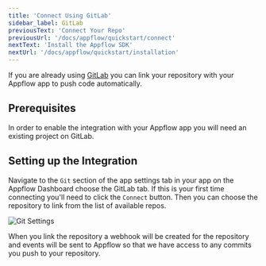 ```yaml
---
title: 'Connect Using GitLab'
sidebar_label: GitLab
previousText: 'Connect Your Repo'
previousUrl: '/docs/appflow/quickstart/connect'
nextText: 'Install the Appflow SDK'
nextUrl: '/docs/appflow/quickstart/installation'
---
```


If you are already using [GitLab](https://gitlab.com/) you can link your repository with your Appflow app to push code automatically.

## Prerequisites
In order to enable the integration with your Appflow app you will need an existing project on GitLab.

## Setting up the Integration
Navigate to the `Git` section of the app settings tab in your app on the Appflow Dashboard choose the GitLab tab. If this is your first time connecting you'll need to click the `Connect` button. Then you can choose the repository to link from the list of available repos.

![Git Settings](/docs/assets/img/appflow/gitlab-connect-app.png)

When you link the repository a webhook will be created for the repository and events will be sent to Appflow so that we have access to any commits you push to your repository.
